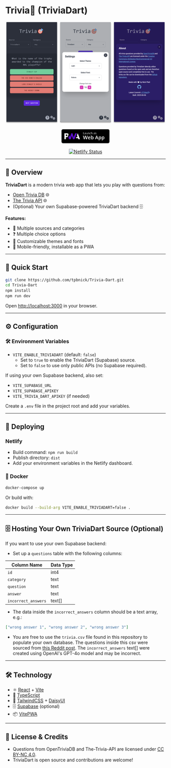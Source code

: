 # Trivia🎯 (TriviaDart)

<div align="center">

![trivia-dart-image](/src/assets/triviadart.png)<br>

<a href="https://triviadart.com" target="_blank"><img src="public/pwa.svg" height="45"></a><br>

[![Netlify Status](https://api.netlify.com/api/v1/badges/6cb91f4b-93fe-4ac1-b7e0-417c39c7a2c4/deploy-status)](https://app.netlify.com/sites/triviadart/deploys)

</div>

---

## 🎯 Overview

**TriviaDart** is a modern trivia web app that lets you play with questions from:
- [Open Trivia DB](https://opentdb.com/) 🌐
- [The Trivia API](https://the-trivia-api.com/) 🌐
- (Optional) Your own Supabase-powered TriviaDart backend 🗄️

**Features:**
- 🔄 Multiple sources and categories
- ❓ Multiple choice options
- 🎨 Customizable themes and fonts
- 📱 Mobile-friendly, installable as a PWA

---

## 🚀 Quick Start

```bash
git clone https://github.com/tpbnick/Trivia-Dart.git
cd Trivia-Dart
npm install
npm run dev
```

Open [http://localhost:3000](http://localhost:3000) in your browser.

---

## ⚙️ Configuration

### 🛠️ Environment Variables

- `VITE_ENABLE_TRIVIADART` (default: `false`)
  - Set to `true` to enable the TriviaDart (Supabase) source.
  - Set to `false` to use only public APIs (no Supabase required).

If using your own Supabase backend, also set:
- `VITE_SUPABASE_URL`
- `VITE_SUPABASE_APIKEY`
- `VITE_TRIVIA_DART_APIKEY` (if needed)

Create a `.env` file in the project root and add your variables.

---

## 🚢 Deploying

### Netlify

- Build command: `npm run build`
- Publish directory: `dist`
- Add your environment variables in the Netlify dashboard.

### 🐳 Docker 

```bash
docker-compose up
```
Or build with:
```bash
docker build --build-arg VITE_ENABLE_TRIVIADART=false .
```

---

## 🗄️ Hosting Your Own TriviaDart Source (Optional)

If you want to use your own Supabase backend:
- Set up a `questions` table with the following columns:

| Column Name         | Data Type |
| ------------------- | --------- |
| `id`                | int4      |
| `category`          | text      |
| `question`          | text      |
| `answer`            | text      |
| `incorrect_answers` | text[]    |

- The data inside the `incorrect_answers` column should be a text array, e.g.:

```json
["wrong answer 1", "wrong answer 2", "wrong answer 3"]
```

- You are free to use the `trivia.csv` file found in this repository to populate your own database. The questions inside this csv were sourced from [this Reddit post](https://www.reddit.com/r/trivia/comments/3wzpvt/free_database_of_50000_trivia_questions/). The `incorrect_answers` text[] were created using OpenAI's GPT-4o model and may be incorrect.

---

## 🛠️ Technology

- ⚛️ [React](https://react.dev/) + [Vite](https://vitejs.dev/)
- 📝 [TypeScript](https://www.typescriptlang.org/)
- 💅 [TailwindCSS](https://tailwindcss.com/) + [DaisyUI](https://daisyui.com/)
- 🗄️ [Supabase](https://supabase.com/) (optional)
- 📦 [VitePWA](https://github.com/vite-pwa/vite-plugin-pwa)

---

## 📜 License & Credits

- Questions from OpenTriviaDB and The-Trivia-API are licensed under [CC BY-NC 4.0](https://creativecommons.org/licenses/by-nc/4.0/).
- TriviaDart is open source and contributions are welcome!


